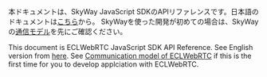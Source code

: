 本ドキュメントは、SkyWay JavaScript SDKのAPIリファレンスです。日本語のドキュメントは[こちら](ja/peer.md)から。
SkyWayを使った開発が初めての場合は、SkyWayの[通信モデル](https://webrtc.ecl.ntt.com/communication-model.html)を先にご確認ください。

This document is ECLWebRTC JavaScript SDK API Reference. See English version from [here](en/peer.md).
See [Communication model of ECLWebRTC](https://webrtc.ecl.ntt.com/en/communication-model.html) if this is the first time for you to develop applciation with ECLWebRTC.

